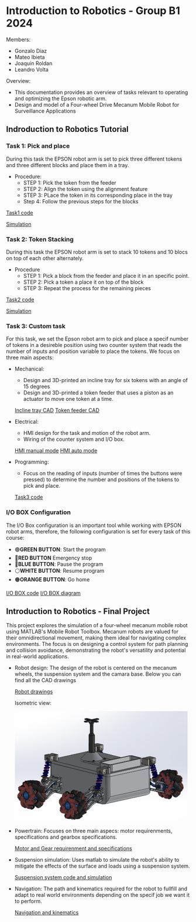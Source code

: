 # Introduction to Robotics - Group B1 2024

Members: 
- Gonzalo Diaz
- Mateo Ibieta
- Joaquin Roldan
- Leandro Volta


Overview:
- This documentation provides an overview of tasks relevant to operating and optimizing the Epson robotic arm.
- Design and model of a Four-wheel Drive Mecanum Mobile Robot for Surveillance Applications

## Indroduction to Robotics Tutorial
### Task 1: Pick and place

During this task the EPSON robot arm is set to pick three different tokens and three different blocks and place them in a tray.

  - Procedure:
    - STEP 1: Pick the token from the feeder
    - STEP 2: Align the token using the alignment feature
    - STEP 3: PLace the token in its corresponding place in the tray
    - Step 4: Follow the previous steps for the blocks


[Task1 code](CODES/task1.txt)

[Simulation](Simulations/simulations.md)



### Task 2: Token Stacking

During this task the EPSON robot arm is set to stack 10 tokens and 10 blocs on top of each other alternately.

  - Procedure
    - STEP 1: Pick a block from the feeder and place it in an specific point.
    - STEP 2: Pick a token a place it on top of the block
    - STEP 3: Repeat the process for the remaining pieces

[Task2 code](CODES/task2.txt)

[Simulation](Simulations/simulations.md)


### Task 3: Custom task
For this task, we set the Epson robot arm to pick and place a specif number of tokens in a desireble position using two counter system that reads the number of inputs and position variable to place the tokens. We focus on three main aspects:
  - Mechanical:
    - Design and 3D-printed an incline tray for six tokens with an angle of 15 degrees
    - Design and 3D-printed a token feeder that uses a piston as an actuator to move one token at a time.

    [Incline tray CAD](CAD-FILES/Inclined-tray.jpeg)
    [Token feeder CAD](CAD-FILES/Token-feeder.jpeg)

  - Electrical:
    - HMI design for the task and motion of the robot arm.
    - Wiring of the counter system and I/O box.

    [HMI manual mode](HMI/HMI-2.jpeg)
    [HMI auto mode](HMI/HMI-1.jpeg)
  - Programming:
    - Focus on the reading of inputs (number of times the buttons were pressed) to determine the number and positions of the tokens to pick and place. 

    [Task3 code](CODES/task3.txt)


### I/O BOX Configuration

The I/O Box configuration is an important tool while working with EPSON robot arms, therefore, the following configuration is set for every task of this course:

  - 🟢**GREEN BUTTON**: Start the program
  - 🔴**RED BUTTON** Emergency stop
  - 🔵**BLUE BUTTON**: Pause the program
  - ⚪️**WHITE BUTTON**: Resume program
  - 🟠**ORANGE BUTTON**: Go home


  [I/O BOX code](CODES/IO-BOX.txt) [I/O BOX diagram](CODES/IO-BOX.jpeg) 



## Introduction to Robotics - Final Project

This project explores the simulation of a four-wheel mecanum mobile robot using MATLAB's Mobile Robot Toolbox. Mecanum robots are valued for their omnidirectional movement, making them ideal for navigating complex environments. The focus is on designing a control system for path planning and collision avoidance, demonstrating the robot's versatility and potential in real-world applications.

  - Robot design:
      The design of the robot is centered on the mecanum wheels, the suspension system and the camara base. Below you can find all the CAD drawings


      [Robot drawings](FINAL-PROJECT/DRAWINGS)

      Isometric view:


      ![alt text](image.png)

      

  - Powertrain:
      Focuses on three main aspecs: motor requirenments, specifications and gearbox specifications.
  
      [Motor and Gear requirenment and specifications](FINAL-PROJECT/Powertrain)


  - Suspension simulation:
      Uses matlab to simulate the robot's ability to mitigate the effects of the surface and loads using a suspension system.

      [Suspension system code and simulation](FINAL-PROJECT/Suspension)


  - Navigation:
      The path and kinematics required for the robot to fullfill and adapt to real world environments depending on the specif job we want it to perform.

      [Navigation and kinematics](FINAL-PROJECT/Navigation)

[def]: image.png